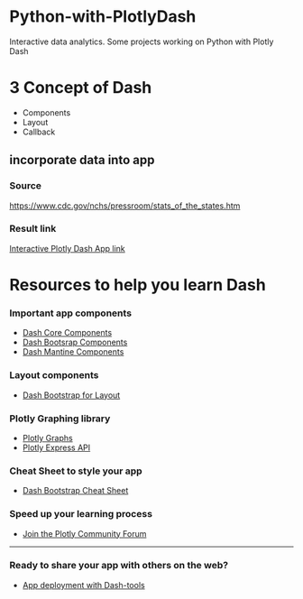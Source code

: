 # Python-with-PlotlyDash
Interactive data analytics. Some projects working on Python with Plotly Dash

# 3 Concept of Dash 
-  Components
-  Layout
-  Callback


## incorporate data into app
### Source 
https://www.cdc.gov/nchs/pressroom/stats_of_the_states.htm

### Result link
[Interactive Plotly Dash App link](https://python-with-dashplotly.herokuapp.com/)


# Resources to help you learn Dash
 
### Important app components
 - [Dash Core Components](https://dash.plotly.com/dash-core-components)
 - [Dash Bootsrap Components](https://dash-bootstrap-components.opensource.faculty.ai/docs/components/)
 - [Dash Mantine Components](https://www.dash-mantine-components.com/)

### Layout components
 - [Dash Bootstrap for Layout](https://dash-bootstrap-components.opensource.faculty.ai/docs/components/layout/)

### Plotly Graphing library
 - [Plotly Graphs](https://plotly.com/python/)
 - [Plotly Express API](https://plotly.com/python-api-reference/plotly.express.html)

### Cheat Sheet to style your app
 - [Dash Bootstrap Cheat Sheet](https://dashcheatsheet.pythonanywhere.com/)

### Speed up your learning process
 - [Join the Plotly Community Forum](https://community.plotly.com)

---

### Ready to share your app with others on the web?
 - [App deployment with Dash-tools](https://github.com/andrew-hossack/dash-tools)
